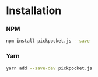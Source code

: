 # Installation

### NPM

```bash
npm install pickpocket.js --save
```

### Yarn

```bash
yarn add --save-dev pickpocket.js
```
